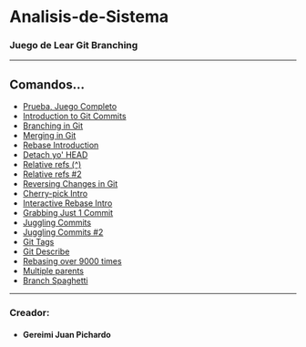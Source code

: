 # Analisis-de-Sistema
### Juego de Lear Git Branching

---

## Comandos...

<ul>
    <li><a href="/comandos/00.md">Prueba, Juego Completo</a></li>
    <li><a href="/comandos/1.md">Introduction to Git Commits</a></li>
    <li><a href="/comandos/2.MD">Branching in Git</a></li>
    <li><a href="/comandos/3.md">Merging in Git</a></li>
    <li><a href="/comandos/4.md">Rebase Introduction</a></li>
    <li><a href="/comandos/5.md">Detach yo' HEAD</a></li>
    <li><a href="/comandos/6.md">Relative refs (^)</a></li>
    <li><a href="/comandos/7.md">Relative refs #2</a></li>
    <li><a href="/comandos/8.md">Reversing Changes in Git</a></li>
    <li><a href="/comandos/9.md">Cherry-pick Intro</a></li>
    <li><a href="/comandos/10.md">Interactive Rebase Intro</a></li>
    <li><a href="/comandos/11.md">Grabbing Just 1 Commit</a></li>
    <li><a href="/comandos/12.md">Juggling Commits</a></li>
    <li><a href="/comandos/13.md">Juggling Commits #2</a></li>
    <li><a href="/comandos/14.md">Git Tags</a></li>
    <li><a href="/comandos/15.md">Git Describe</a></li>
    <li><a href="/comandos/16.md">Rebasing over 9000 times</a></li>
    <li><a href="/comandos/17.md">Multiple parents</a></li>
    <li><a href="/comandos/18.md">Branch Spaghetti</a></li>   
</ul>

---

### Creador:
   + #### Gereimi Juan Pichardo
